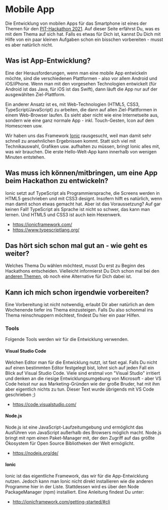 # Mobile App
Die Entwicklung von mobilen Apps für das Smartphone ist eines der Themen für den [PIT-Hackathon 2021](https://github.com/PIT-Hackathon/2021-Infos). Auf dieser Seite erfährst Du, was es mit dem Thema auf sich hat. Falls es etwas für Dich ist, kannst Du Dich mit Hilfe von ein paar kleinen Aufgaben schon ein bisschen vorbereiten - musst es aber natürlich nicht.

## Was ist App-Entwicklung?
Eine der Herausforderungen, wenn man eine mobile App entwickeln möchte, sind die verschiedenen Plattformen - also vor allem Android und iOS/iPhone. Wenn man mit den vorgesehen Technologien entwickelt (für Android ist das Java, für iOS ist das Swift), dann läuft die App nur auf der ausgewählten Ziel-Plattform.

Ein anderer Ansatz ist es, mit Web-Technologien (HTML5, CSS3, TypeScript/JavaScript) zu arbeiten, die dann auf allen Ziel-Plattformen in einem Web-Browser laufen. Es sieht aber nicht wie eine Internetseite aus, sondern wie eine ganz normale App - inkl. Touch-Gesten, Icon auf dem Homescreen usw.

Wir haben uns das Framework [Ionic](https://ionicframework.com/) rausgesucht, weil man damit sehr schnell zu ansehnlichen Ergebnissen kommt. Statt sich viel mit Technikauswahl, Grafiken usw. aufhalten zu müssen, bringt Ionic alles mit, was wir brauchen. Die erste Hello-Welt-App kann innerhalb von wenigen Minuten entstehen.

## Was muss ich können/mitbringen, um eine App beim Hackathon zu entwickeln?
Ionic setzt auf TypeScript als Programmiersprache, die Screens werden in HTML5 geschrieben und mit CSS3 designt. Insofern hilft es natürlich, wenn man damit schon etwas gemacht hat. Aber ist das Voraussetzung? Auf gar keinen Fall! TypeScript als Sprache ist nicht so schwer, das kann man lernen. Und HTML5 und CSS3 ist auch kein Hexenwerk.

- https://ionicframework.com/
- https://www.typescriptlang.org/

## Das hört sich schon mal gut an - wie geht es weiter?
Welches Thema Du wählen möchtest, musst Du erst zu Beginn des Hackathons entscheiden. Vielleicht informierst Du Dich schon mal bei den [anderen Themen](https://github.com/PIT-Hackathon/2021-Infos), ob noch eine Alternative für Dich dabei ist.

## Kann ich mich schon irgendwie vorbereiten?
Eine Vorbereitung ist nicht notwendig, erlaubt Dir aber natürlich an dem Wochenende tiefer ins Thema einzusteigen. Falls Du also schonmal ins Thema reinschnuppern möchtest, findest Du hier ein paar Hilfen.

### Tools
Folgende Tools werden wir für die Entwicklung verwenden.

#### Visual Studio Code
Welchen Editor man für die Entwicklung nutzt, ist fast egal. Falls Du nicht auf einen bestimmten Editor festgelegt bist, lohnt sich auf jeden Fall ein Blick auf Visual Studio Code. Viele sind erstmal von "Visual Studio" irritiert und denken an die riesige Entwicklungsumgebung von Microsoft - aber VS Code heisst nur aus Marketing-Gründen wie der große Bruder, hat mit ihm aber eigentlich nichts zu tun. Dieser Text wurde übrigends mit VS Code geschrieben ;)

- https://code.visualstudio.com/

#### Node.js
Node.js ist eine JavaScript-Laufzeitumgebung und ermöglicht das Ausführen von JavaScript außerhalb des Browsers möglich macht. Node.js bringt mit npm einen Paket-Manager mit, der den Zugriff auf das größte Ökosystem für Open Source Bibliotheken der Welt ermöglicht.

- https://nodejs.org/de/

#### Ionic
Ionic ist das eigentliche Framework, das wir für die App-Entwicklung nutzen. Jedoch kann man Ionic nicht direkt installieren wie die anderen Programme hier in der Liste. Stattdessen wird es über den Node PackageManager (npm) installiert. Eine Anleitung findest Du unter:

- http://ionicframework.com/getting-started/#cli

